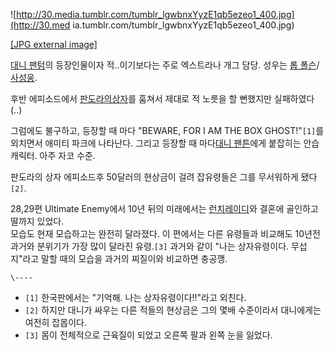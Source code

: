 ![http://30.media.tumblr.com/tumblr_lgwbnxYyzE1qb5ezeo1_400.jpg](http://30.med
ia.tumblr.com/tumblr_lgwbnxYyzE1qb5ezeo1_400.jpg)

[[JPG external
image]](http://30.media.tumblr.com/tumblr_lgwbnxYyzE1qb5ezeo1_400.jpg)

[대니 팬텀](%EB%8C%80%EB%8B%88%20%ED%8C%AC%ED%85%80.md)의 등장인물이자 적..이기보다는 주로
엑스트라나 개그 담당. 성우는 [롭 폴슨](%EB%A1%AD%20%ED%8F%B4%EC%8A%A8.md)/
[사성웅](%EC%82%AC%EC%84%B1%EC%9B%85.md).

후반 에피소드에서 [판도라의상자](%ED%8C%90%EB%8F%84%EB%9D%BC%EC%9D%98%20%EC%83%81%EC%9E%90.md)를 훔쳐서 제대로
적 노릇을 할 뻔했지만 실패하였다(..)

그럼에도 불구하고, 등장할 때 마다 "BEWARE, FOR I AM THE BOX GHOST!"`[1]`를 외치면서 애미티 파크에 나타난다.
그리고 등장할 때 마다[대니 팬튼](%EB%8C%80%EB%8B%88%20%ED%8C%AC%ED%8A%BC.md)에게 붙잡히는 안습
캐릭터. 아주 자코 수준.

판도라의 상자 에피소드후 50달러의 현상금이 걸려 잡유령들은 그를 무서워하게 됐다`[2]`.

28,29편 Ultimate Enemy에서 10년 뒤의 미래에서는 [런치레이디](%EB%9F%B0%EC%B9%98%20%EB%A0%88%EC%9D%B4%EB%94%94.md)와 결혼에 골인하고 딸까지
있었다.  
모습도 현재 모습하고는 완전히 달라졌다. 이 편에서는 다른 유령들과 비교해도 10년전 과거와 분위기가 가장 많이 달라진 유령.`[3]`
과거와 같이 "나는 상자유령이다. 무섭지"라고 말할 때의 모습을 과거의 찌질이와 비교하면 충공깽.

`\----`

  * `[1]` 한국판에서는 "기억해. 나는 상자유령이다!!"라고 외친다.
  * `[2]` 하지만 대니가 싸우는 다른 적들의 현상금은 그의 몇배 수준이라서 대니에게는 여전히 잡몹이다.
  * `[3]` 몸이 전체적으로 근육질이 되었고 오른쪽 팔과 왼쪽 눈을 잃었다.

